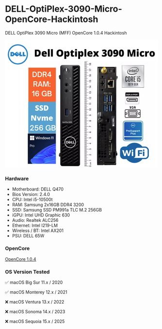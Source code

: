 # DELL-OptiPlex-3090-Micro-OpenCore-Hackintosh
DELL OptiPlex 3090 Micro (MFF) OpenCore 1.0.4 Hackintosh

<img src="https://github.com/loox-sys/DELL-OptiPlex-3090-Micro-OpenCore-Hackintosh/blob/main/DELL%20OptiPlex%203090%20Micro%20(MFF).png" alt="DELL OptiPlex 3090 Micro" width="600">

### Hardware
- Motherboard: DELL Q470
- Bios Version: 2.4.0
- CPU: Intel i5-10500t
- RAM: Samsung 2x16GB DDR4 3200
- SSD: Samsung SSD PM991a TLC M.2 256GB
- iGPU: Intel UHD Graphic 630
- Audio: Realtek ALC256
- Ethernet: Intel I219-LM
- Wireless / BT: Intel AX201
- PSU: DELL 65W 


### OpenCore
[OpenCore 1.0.4](https://github.com/acidanthera/opencorepkg/releases)

### OS Version Tested
✅ macOS Big Sur 11.x / 2020

✅ macOS Monterey 12.x / 2021

❌ macOS Ventura 13.x / 2022

❌ macOS Sonoma 14.x / 2023

❌ macOS Sequoia 15.x / 2025
